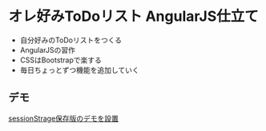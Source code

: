 # オレ好みToDoリスト AngularJS仕立て

 - 自分好みのToDoリストをつくる
 - AngularJSの習作
 - CSSはBootstrapで楽する
 - 毎日ちょっとずつ機能を追加していく

 ## デモ

 [sessionStrage保存版のデモを設置](http://nozawashinichi.sakura.ne.jp/cgi-samples/todo/todo.html)
